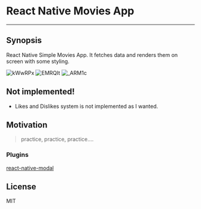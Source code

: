 # React Native Movies App
---
## Synopsis
React Native Simple Movies App. It fetches data and renders them on screen with some styling.

![kWwRPx](http://i.makeagif.com/media/8-13-2017/kWwRPx.gif) ![EMRQIt](http://i.makeagif.com/media/8-13-2017/EMRQIt.gif) ![_ARM1c](http://i.makeagif.com/media/8-13-2017/_ARM1c.gif)


## Not implemented!
  - Likes and Dislikes system is not implemented as I wanted.

## Motivation
> practice, practice, practice....

### Plugins
[react-native-modal](https://github.com/react-native-community/react-native-modal)

License
----

MIT
